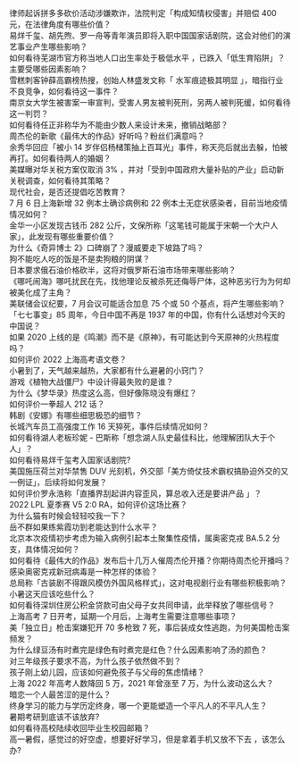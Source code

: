 律师起诉拼多多砍价活动涉嫌欺诈，法院判定「构成知情权侵害」并赔偿 400 元，在法律角度有哪些价值？  
易烊千玺、胡先煦、罗一舟等青年演员即将入职中国国家话剧院，这会对他们的演艺事业产生哪些影响？  
如何看待芜湖市官方称当地人口出生率处于极低水平 ，已跌入「低生育陷阱」？主要受哪些因素影响？  
雪糕刺客钟薛高霸榜热搜，创始人林盛发文称「 水军痕迹极其明显 」，暗指行业不良竞争，如何看待这一事件？  
南京女大学生被害案一审宣判，受害人男友被判死刑，另两人被判死缓，如何看待这一判罚？  
如何看待任正非称华为不能由少数人来设计未来，撤销战略部？  
周杰伦的新歌《最伟大的作品》好听吗？粉丝们满意吗？  
余秀华回应「被小 14 岁伴侣杨槠策抽上百耳光」事件，称天亮后就出去躲，怕被再打。如何看待两人的婚姻？  
美媒曝对华关税方案仅取消 3% ，并对「受到中国政府大量补贴的产业」启动新关税调查，如何看待其策略？  
现代社会，是否还提倡吃苦教育？  
7 月 6 日上海新增 32 例本土确诊病例和 22 例本土无症状感染者，目前当地疫情情况如何？  
金华一小区发现古钱币 282 公斤，文保所称「这笔钱可能属于宋朝一个大户人家」，此发现有哪些重要价值？  
为什么《奇异博士 2》口碑崩了？漫威要走下坡路了吗？  
狗不能吃人吃的饭是不是卖狗粮的阴谋？  
日本要求俄石油价格砍半，这将对俄罗斯石油市场带来哪些影响？  
《哪吒闹海》哪吒扰民在先，找他理论反被杀死还侮辱尸体，这种恶劣行为为何却被美化成了主角？  
美联储会议纪要，7 月会议可能适合加息 75 个或 50 个基点，将产生哪些影响？  
「七七事变」85 周年，今日中国不再是 1937 年的中国，你有什么话想对今天的中国说？  
如果 2020 上线的是《鸣潮》而不是《原神》，有可能达到今天原神的火热程度吗？  
如何评价 2022 上海高考语文卷？  
小暑到了，天气越来越热，大家都有什么避暑的小窍门？  
游戏《植物大战僵尸》中设计得最失败的是谁？  
为什么《梦华录》热度这么高，但好像陈晓没有爆红？  
如何评价一拳超人 212 话？  
韩剧《安娜》有哪些细思极恐的细节？  
长城汽车员工高强度工作 16 天猝死，事件后续情况如何？  
如何看待湖人老板珍妮 - 巴斯称「想念湖人队史最佳科比，他理解团队大于个人」？  
如何看待易烊千玺考入国家话剧院?  
美国施压荷兰对华禁售 DUV 光刻机，外交部「美方倚仗技术霸权搞胁迫外交的又一例证」，后续将如何发展？  
如何评价罗永浩称「直播界刮起讲内容歪风，算总收入还是要讲产品 」？  
2022 LPL 夏季赛 V5 2:0 RA，如何评价这场比赛？  
为什么猫有时候会轻轻咬我一下？  
岳不群如果练紫霞功到老能达到什么水平？  
北京本次疫情初步考虑为输入病例引起本土聚集性疫情，属奥密克戎 BA.5.2 分支，具体情况如何？  
如何看待《最伟大的作品》发布后十几万人催周杰伦开播？你期待周杰伦开播吗？  
感染奥密克戎新冠病毒是一种怎样的体验？  
总局称「古装剧不得跟风模仿外国风格样式」，这对电视剧行业有哪些积极影响？  
小暑这天应该吃些什么？  
如何看待深圳住房公积金贷款可由父母子女共同申请，此举释放了哪些信号？  
上海高考 7 日开考，延期一个月后，上海考生需要注意哪些事项？  
美「独立日」枪击案嫌犯开 70 多枪致 7 死，事后装成女性逃跑，为何美国枪击案频发？  
为什么绿豆汤有时煮完是绿色有时煮完是红色？什么因素影响了汤的颜色？  
对三年级孩子要求不高，为什么孩子依然做不到？  
孩子刚上幼儿园，应该如何避免孩子与父母的焦虑情绪？  
上海 2022 年高考人数降回 5 万，2021 年曾涨至 7 万，为什么波动这么大？  
暗恋一个人最苦涩的是什么？  
终身学习的能力与学历定终身，哪一个更能塑造一个平凡人的不平凡人生？  
暑期考研到底该不该放弃?  
如何看待高校陆续收回毕业生校园邮箱？  
高一暑假，感觉过的好空虚，想要好好学习，但是拿着手机又放不下去 ，该怎么办?  
